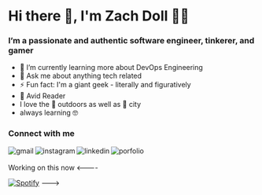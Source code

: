 # Hi there 👋, I'm Zach Doll 👨‍💻  
### I’m a passionate and authentic software engineer, tinkerer, and gamer
<!--
**elanmoridin/elanmoridin** is a ✨ _special_ ✨ repository because its `README.md` (this file) appears on your GitHub profile.

Here are some ideas to get you started:

- 🔭 I’m currently working on ...
- 🌱 I’m currently learning ...
- 👯 I’m looking to collaborate on ...
- 🤔 I’m looking for help with ...
- 💬 Ask me about ...
- 📫 How to reach me: ...
- 😄 Pronouns: ...
- ⚡ Fun fact: ...
-->
- 🌱 I’m currently learning more about DevOps Engineering
- 💬 Ask me about anything tech related 
- ⚡ Fun fact: I'm a giant geek - literally and figuratively
- :green_book: Avid Reader
- I love the :deciduous_tree: outdoors as well as :city_sunrise: city
- always learning :nerd_face:
### Connect with me
<a href="mailto:zach.doll@gmail.com">
  <img align="left" alt="gmail" src="https://img.shields.io/badge/gmail-D14836?&style=for-the-badge&logo=gmail&logoColor=white" />
</a>
<a href="http://www.instagram.com/elanmoridin/">
  <img align="left" alt="instagram" src="https://img.shields.io/badge/instagram-%23E4405F.svg?&style=for-the-badge&logo=instagram&logoColor=white" />
</a>
<a href="https://www.linkedin.com/in/zachdoll">
  <img align="left" alt="linkedin" src="https://img.shields.io/badge/linkedin-%230077B5.svg?&style=for-the-badge&logo=linkedin&logoColor=white" />
</a>
<a href="https://zachdoll.com">
  <img align="left" alt="porfolio" src="https://img.shields.io/badge/portfolio-%23100000.svg?&style=for-the-badge&logo=github&logoColor=white" />
</a>
<br />
<br />
<!---
<h2>Spotify Playing 🎧</h2>  
----> Working on this now <----

[![Spotify](https://novatorem.ereshzealous.vercel.app/api/spotify)](https://open.spotify.com/user/elanmoridin) 
--->
<br />
<br />
<!---
<h2>⚡ GitHub Statistics:</h2>  
<center>
  <table>
    <tr>
        <td><img width="400px" align="left" src="https://github-readme-stats.vercel.app/api/?username=elanmoridin&count_private=true&layout=compact&theme=chartreuse-dark" /></td>
        <td><img width="495px" align="left" src="https://github-readme-stats.vercel.app/api/top-langs/?username=elanmoridin&layout=compact&theme=chartreuse-dark"/></td>
    </tr>   
  </table>
</center>

![](https://komarev.com/ghpvc/?username=elanmoridin&color=green)
--->
